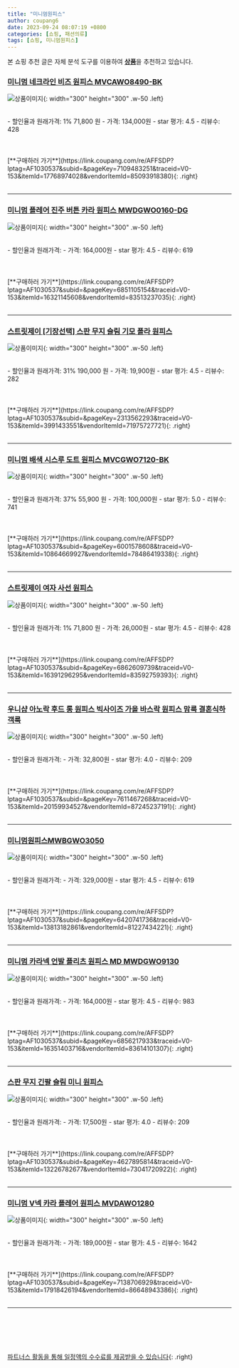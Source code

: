 ```yaml
---
title: "미니멈원피스"
author: coupang6
date: 2023-09-24 08:07:19 +0800
categories: [쇼핑, 패션의류]
tags: [쇼핑, 미니멈원피스]
---
```


본 쇼핑 추천 글은 자체 분석 도구를 이용하여 [**상품**](https://link.coupang.com/a/bao1ui)을 추천하고 있습니다.

### [미니멈 네크라인 비즈 원피스 MVCAWO8490-BK](https://link.coupang.com/re/AFFSDP?lptag=AF1030537&subid=&pageKey=7109483251&traceid=V0-153&itemId=17768974028&vendorItemId=85093918380)

![상품이미지](https://thumbnail8.coupangcdn.com/thumbnails/remote/230x230ex/image/vendor_inventory/23b2/d584eddab1602a8b52a5f686758c20b95a805dc6971dc5f0362b00046939.jpg){: width="300" height="300" .w-50 .left}


<br>
- 할인율과 원래가격: 1%  71,800   원
- 가격: 134,000원
- star 평가: 4.5
- 리뷰수: 428
<br>
<br>
<br>
<br>
[**구매하러 가기**](https://link.coupang.com/re/AFFSDP?lptag=AF1030537&subid=&pageKey=7109483251&traceid=V0-153&itemId=17768974028&vendorItemId=85093918380){: .right}
<br>
<br>

---

### [미니멈 플레어 진주 버튼 카라 원피스 MWDGWO0160-DG](https://link.coupang.com/re/AFFSDP?lptag=AF1030537&subid=&pageKey=6851105154&traceid=V0-153&itemId=16321145608&vendorItemId=83513237035)

![상품이미지](https://thumbnail10.coupangcdn.com/thumbnails/remote/230x230ex/image/vendor_inventory/62ab/56dcb6134d67dd46c0ed381ee906813e570bf752ba67e8a1e67c940fd5a6.jpg){: width="300" height="300" .w-50 .left}


<br>
- 할인율과 원래가격: 
- 가격: 164,000원
- star 평가: 4.5
- 리뷰수: 619
<br>
<br>
<br>
<br>
[**구매하러 가기**](https://link.coupang.com/re/AFFSDP?lptag=AF1030537&subid=&pageKey=6851105154&traceid=V0-153&itemId=16321145608&vendorItemId=83513237035){: .right}
<br>
<br>

---

### [스트릿제이 [기장선택] 스판 무지 슬림 기모 폴라 원피스](https://link.coupang.com/re/AFFSDP?lptag=AF1030537&subid=&pageKey=2313562293&traceid=V0-153&itemId=3991433551&vendorItemId=71975727721)

![상품이미지](https://thumbnail7.coupangcdn.com/thumbnails/remote/230x230ex/image/vendor_inventory/8ee2/6f8c874d21a2d1042e09a8c22fcd2de18c42d45a8ef49cfe90a65c3266ff.png){: width="300" height="300" .w-50 .left}


<br>
- 할인율과 원래가격: 31%  190,000   원
- 가격: 19,900원
- star 평가: 4.5
- 리뷰수: 282
<br>
<br>
<br>
<br>
[**구매하러 가기**](https://link.coupang.com/re/AFFSDP?lptag=AF1030537&subid=&pageKey=2313562293&traceid=V0-153&itemId=3991433551&vendorItemId=71975727721){: .right}
<br>
<br>

---

### [미니멈 배색 시스루 도트 원피스 MVCGWO7120-BK](https://link.coupang.com/re/AFFSDP?lptag=AF1030537&subid=&pageKey=6001578608&traceid=V0-153&itemId=10864669927&vendorItemId=78486419338)

![상품이미지](https://thumbnail6.coupangcdn.com/thumbnails/remote/230x230ex/image/vendor_inventory/7537/3ed56fa8770075b5a0729dd0e147134293263bb3ecc7c49fc75a0e044b06.jpg){: width="300" height="300" .w-50 .left}


<br>
- 할인율과 원래가격: 37%  55,900   원
- 가격: 100,000원
- star 평가: 5.0
- 리뷰수: 741
<br>
<br>
<br>
<br>
[**구매하러 가기**](https://link.coupang.com/re/AFFSDP?lptag=AF1030537&subid=&pageKey=6001578608&traceid=V0-153&itemId=10864669927&vendorItemId=78486419338){: .right}
<br>
<br>

---

### [스트릿제이 여자 사선 원피스](https://link.coupang.com/re/AFFSDP?lptag=AF1030537&subid=&pageKey=6862609739&traceid=V0-153&itemId=16391296295&vendorItemId=83592759393)

![상품이미지](https://thumbnail6.coupangcdn.com/thumbnails/remote/230x230ex/image/vendor_inventory/d202/186014bf60a3d72af9ff268b356444e32d62ee9982407edf8cd2aef7bd5e.png){: width="300" height="300" .w-50 .left}


<br>
- 할인율과 원래가격: 1%  71,800   원
- 가격: 26,000원
- star 평가: 4.5
- 리뷰수: 428
<br>
<br>
<br>
<br>
[**구매하러 가기**](https://link.coupang.com/re/AFFSDP?lptag=AF1030537&subid=&pageKey=6862609739&traceid=V0-153&itemId=16391296295&vendorItemId=83592759393){: .right}
<br>
<br>

---

### [우니샵 아노락 후드 롱 원피스 빅사이즈 가을 바스락 원피스 맘룩 결혼식하객룩](https://link.coupang.com/re/AFFSDP?lptag=AF1030537&subid=&pageKey=7611467268&traceid=V0-153&itemId=20159934527&vendorItemId=87245237191)

![상품이미지](https://thumbnail9.coupangcdn.com/thumbnails/remote/230x230ex/image/vendor_inventory/0027/45f69e13ec2853acce54e23bcdc4a49a3f37b49b8c35e4d461c6866a4524.jpg){: width="300" height="300" .w-50 .left}


<br>
- 할인율과 원래가격: 
- 가격: 32,800원
- star 평가: 4.0
- 리뷰수: 209
<br>
<br>
<br>
<br>
[**구매하러 가기**](https://link.coupang.com/re/AFFSDP?lptag=AF1030537&subid=&pageKey=7611467268&traceid=V0-153&itemId=20159934527&vendorItemId=87245237191){: .right}
<br>
<br>

---

### [미니멈원피스MWBGWO3050](https://link.coupang.com/re/AFFSDP?lptag=AF1030537&subid=&pageKey=6420741736&traceid=V0-153&itemId=13813182861&vendorItemId=81227434221)

![상품이미지](https://thumbnail6.coupangcdn.com/thumbnails/remote/230x230ex/image/vendor_inventory/0560/f789ec3999cfcdd5b4b99d8d2adec635c919416b06866b8a973ea8968313.jpg){: width="300" height="300" .w-50 .left}


<br>
- 할인율과 원래가격: 
- 가격: 329,000원
- star 평가: 4.5
- 리뷰수: 619
<br>
<br>
<br>
<br>
[**구매하러 가기**](https://link.coupang.com/re/AFFSDP?lptag=AF1030537&subid=&pageKey=6420741736&traceid=V0-153&itemId=13813182861&vendorItemId=81227434221){: .right}
<br>
<br>

---

### [미니멈 카라넥 언발 플리츠 원피스 MD MWDGWO9130](https://link.coupang.com/re/AFFSDP?lptag=AF1030537&subid=&pageKey=6856217933&traceid=V0-153&itemId=16351403716&vendorItemId=83614101307)

![상품이미지](https://thumbnail6.coupangcdn.com/thumbnails/remote/230x230ex/image/vendor_inventory/58bb/a7462c5311b4b0f9ce8278132afe4fa3bba07a48fe9439ab463078c3fb6d.jpg){: width="300" height="300" .w-50 .left}


<br>
- 할인율과 원래가격: 
- 가격: 164,000원
- star 평가: 4.5
- 리뷰수: 983
<br>
<br>
<br>
<br>
[**구매하러 가기**](https://link.coupang.com/re/AFFSDP?lptag=AF1030537&subid=&pageKey=6856217933&traceid=V0-153&itemId=16351403716&vendorItemId=83614101307){: .right}
<br>
<br>

---

### [스판 무지 긴팔 슬림 미니 원피스](https://link.coupang.com/re/AFFSDP?lptag=AF1030537&subid=&pageKey=4627895814&traceid=V0-153&itemId=13226782677&vendorItemId=73041720922)

![상품이미지](https://thumbnail6.coupangcdn.com/thumbnails/remote/230x230ex/image/vendor_inventory/c596/d72a20728b2b162264d3a32c6345cd18b76201f91b8240db7943ea32f077.png){: width="300" height="300" .w-50 .left}


<br>
- 할인율과 원래가격: 
- 가격: 17,500원
- star 평가: 4.0
- 리뷰수: 209
<br>
<br>
<br>
<br>
[**구매하러 가기**](https://link.coupang.com/re/AFFSDP?lptag=AF1030537&subid=&pageKey=4627895814&traceid=V0-153&itemId=13226782677&vendorItemId=73041720922){: .right}
<br>
<br>

---

### [미니멈 V넥 카라 플레어 원피스 MVDAWO1280](https://link.coupang.com/re/AFFSDP?lptag=AF1030537&subid=&pageKey=7138706929&traceid=V0-153&itemId=17918426194&vendorItemId=86648943386)

![상품이미지](https://thumbnail6.coupangcdn.com/thumbnails/remote/230x230ex/image/vendor_inventory/2759/afebfe22810d819d2358e97d0abd306e132b8231738cbbea35b095997638.jpg){: width="300" height="300" .w-50 .left}


<br>
- 할인율과 원래가격: 
- 가격: 189,000원
- star 평가: 4.5
- 리뷰수: 1642
<br>
<br>
<br>
<br>
[**구매하러 가기**](https://link.coupang.com/re/AFFSDP?lptag=AF1030537&subid=&pageKey=7138706929&traceid=V0-153&itemId=17918426194&vendorItemId=86648943386){: .right}
<br>
<br>

---
<br><br><br><br><br> [파트너스 활동을 통해 일정액의 수수료를 제공받을 수 있습니다](https://link.coupang.com/a/bao1ui){: .right}